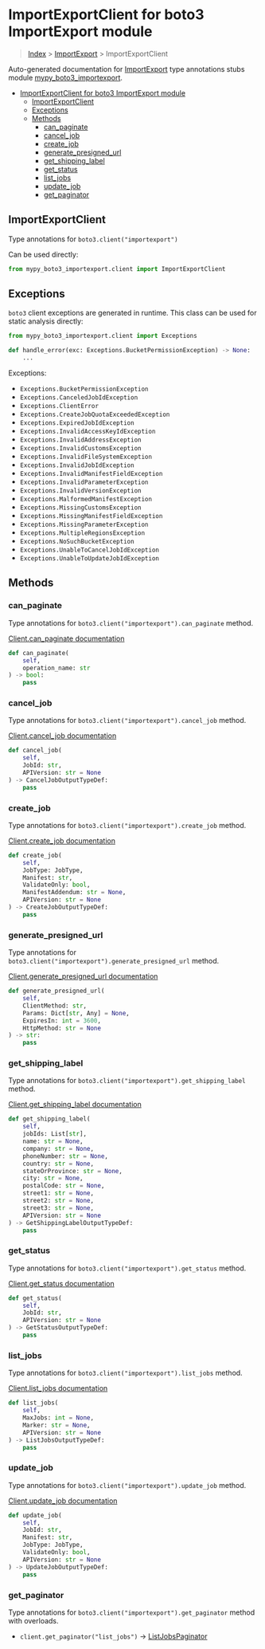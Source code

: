# ImportExportClient for boto3 ImportExport module

> [Index](../index.md) > [ImportExport](./index.md) > ImportExportClient

Auto-generated documentation for [ImportExport](https://boto3.amazonaws.com/v1/documentation/api/latest/reference/services/importexport.html#ImportExport)
type annotations stubs module [mypy_boto3_importexport](https://pypi.org/project/mypy-boto3-importexport/).

- [ImportExportClient for boto3 ImportExport module](#importexportclient-for-boto3-importexport-module)
  - [ImportExportClient](#importexportclient)
  - [Exceptions](#exceptions)
  - [Methods](#methods)
    - [can_paginate](#can_paginate)
    - [cancel_job](#cancel_job)
    - [create_job](#create_job)
    - [generate_presigned_url](#generate_presigned_url)
    - [get_shipping_label](#get_shipping_label)
    - [get_status](#get_status)
    - [list_jobs](#list_jobs)
    - [update_job](#update_job)
    - [get_paginator](#get_paginator)

## ImportExportClient

Type annotations for `boto3.client("importexport")`

Can be used directly:

```python
from mypy_boto3_importexport.client import ImportExportClient
```

## Exceptions


`boto3` client exceptions are generated in runtime. This class can be used for static analysis directly:

```python
from mypy_boto3_importexport.client import Exceptions

def handle_error(exc: Exceptions.BucketPermissionException) -> None:
    ...
```


Exceptions:

- `Exceptions.BucketPermissionException`
- `Exceptions.CanceledJobIdException`
- `Exceptions.ClientError`
- `Exceptions.CreateJobQuotaExceededException`
- `Exceptions.ExpiredJobIdException`
- `Exceptions.InvalidAccessKeyIdException`
- `Exceptions.InvalidAddressException`
- `Exceptions.InvalidCustomsException`
- `Exceptions.InvalidFileSystemException`
- `Exceptions.InvalidJobIdException`
- `Exceptions.InvalidManifestFieldException`
- `Exceptions.InvalidParameterException`
- `Exceptions.InvalidVersionException`
- `Exceptions.MalformedManifestException`
- `Exceptions.MissingCustomsException`
- `Exceptions.MissingManifestFieldException`
- `Exceptions.MissingParameterException`
- `Exceptions.MultipleRegionsException`
- `Exceptions.NoSuchBucketException`
- `Exceptions.UnableToCancelJobIdException`
- `Exceptions.UnableToUpdateJobIdException`


## Methods


### can_paginate

Type annotations for `boto3.client("importexport").can_paginate` method.

[Client.can_paginate documentation](https://boto3.amazonaws.com/v1/documentation/api/latest/reference/services/importexport.html#ImportExport.Client.can_paginate)

```python
def can_paginate(
    self,
    operation_name: str
) -> bool:
    pass
```

### cancel_job

Type annotations for `boto3.client("importexport").cancel_job` method.

[Client.cancel_job documentation](https://boto3.amazonaws.com/v1/documentation/api/latest/reference/services/importexport.html#ImportExport.Client.cancel_job)

```python
def cancel_job(
    self,
    JobId: str,
    APIVersion: str = None
) -> CancelJobOutputTypeDef:
    pass
```

### create_job

Type annotations for `boto3.client("importexport").create_job` method.

[Client.create_job documentation](https://boto3.amazonaws.com/v1/documentation/api/latest/reference/services/importexport.html#ImportExport.Client.create_job)

```python
def create_job(
    self,
    JobType: JobType,
    Manifest: str,
    ValidateOnly: bool,
    ManifestAddendum: str = None,
    APIVersion: str = None
) -> CreateJobOutputTypeDef:
    pass
```

### generate_presigned_url

Type annotations for `boto3.client("importexport").generate_presigned_url` method.

[Client.generate_presigned_url documentation](https://boto3.amazonaws.com/v1/documentation/api/latest/reference/services/importexport.html#ImportExport.Client.generate_presigned_url)

```python
def generate_presigned_url(
    self,
    ClientMethod: str,
    Params: Dict[str, Any] = None,
    ExpiresIn: int = 3600,
    HttpMethod: str = None
) -> str:
    pass
```

### get_shipping_label

Type annotations for `boto3.client("importexport").get_shipping_label` method.

[Client.get_shipping_label documentation](https://boto3.amazonaws.com/v1/documentation/api/latest/reference/services/importexport.html#ImportExport.Client.get_shipping_label)

```python
def get_shipping_label(
    self,
    jobIds: List[str],
    name: str = None,
    company: str = None,
    phoneNumber: str = None,
    country: str = None,
    stateOrProvince: str = None,
    city: str = None,
    postalCode: str = None,
    street1: str = None,
    street2: str = None,
    street3: str = None,
    APIVersion: str = None
) -> GetShippingLabelOutputTypeDef:
    pass
```

### get_status

Type annotations for `boto3.client("importexport").get_status` method.

[Client.get_status documentation](https://boto3.amazonaws.com/v1/documentation/api/latest/reference/services/importexport.html#ImportExport.Client.get_status)

```python
def get_status(
    self,
    JobId: str,
    APIVersion: str = None
) -> GetStatusOutputTypeDef:
    pass
```

### list_jobs

Type annotations for `boto3.client("importexport").list_jobs` method.

[Client.list_jobs documentation](https://boto3.amazonaws.com/v1/documentation/api/latest/reference/services/importexport.html#ImportExport.Client.list_jobs)

```python
def list_jobs(
    self,
    MaxJobs: int = None,
    Marker: str = None,
    APIVersion: str = None
) -> ListJobsOutputTypeDef:
    pass
```

### update_job

Type annotations for `boto3.client("importexport").update_job` method.

[Client.update_job documentation](https://boto3.amazonaws.com/v1/documentation/api/latest/reference/services/importexport.html#ImportExport.Client.update_job)

```python
def update_job(
    self,
    JobId: str,
    Manifest: str,
    JobType: JobType,
    ValidateOnly: bool,
    APIVersion: str = None
) -> UpdateJobOutputTypeDef:
    pass
```



### get_paginator

Type annotations for `boto3.client("importexport").get_paginator` method with overloads.

- `client.get_paginator("list_jobs")` -> [ListJobsPaginator](./paginators.md#listjobspaginator)


